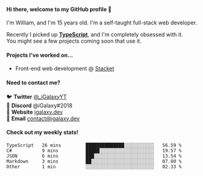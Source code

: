 #### Hi there, welcome to my GitHub profile 👋
I'm William, and I'm 15 years old. I'm a self-taught full-stack web developer.

Recently I picked up [**TypeScript**](https://www.typescriptlang.org), and I'm completely obsessed with it. \
You might see a few projects coming soon that use it.

#### Projects I've worked on...
- Front-end web development @ [Stacket](https://stacket.net)

#### Need to contact me?
🐦 **Twitter** [@\_iGalaxyYT](https://twitter.com/_iGalaxyYT) \
💬 **Discord** @iGalaxy#2018 \
🚀 **Website** [igalaxy.dev](https://igalaxy.dev) \
📧 **Email** [contact@igalaxy.dev](mailto://contact@igalaxy.dev)

#### Check out my weekly stats!
<!--START_SECTION:waka-->
```text
TypeScript   26 mins         ██████████████░░░░░░░░░░░   56.59 % 
C#           9 mins          █████░░░░░░░░░░░░░░░░░░░░   19.57 % 
JSON         6 mins          ███░░░░░░░░░░░░░░░░░░░░░░   13.54 % 
Markdown     3 mins          ██░░░░░░░░░░░░░░░░░░░░░░░   07.80 % 
Other        1 min           ░░░░░░░░░░░░░░░░░░░░░░░░░   02.33 %
```
<!--END_SECTION:waka-->

<!--
**iGalaxyYT/iGalaxyYT** is a ✨ _special_ ✨ repository because its `README.md` (this file) appears on your GitHub profile.

Here are some ideas to get you started:

- 🔭 I’m currently working on ...
- 🌱 I’m currently learning ...
- 👯 I’m looking to collaborate on ...
- 🤔 I’m looking for help with ...
- 💬 Ask me about ...
- 📫 How to reach me: ...
- 😄 Pronouns: ...
- ⚡ Fun fact: ...
-->
